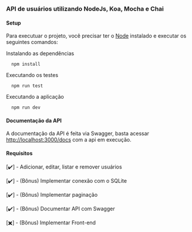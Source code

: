 ### API de usuários utilizando NodeJs, Koa, Mocha e Chai

#### Setup
Para executuar o projeto, você precisar ter o [Node](https://nodejs.org) instalado e executar os seguintes comandos:


Instalando as dependências
```console
  npm install
```

Executando os testes
```console
  npm run test
```

Executando a aplicação
```console
  npm run dev
```

#### Documentação da API
A documentação da API é feita via Swagger, basta acessar [http://localhost:3000/docs](http://localhost:3000/docs) com a api em execução.


#### Requisitos
[✔️] - Adicionar, editar, listar e remover usuários

[✔️] - (Bônus) Implementar conexão com o SQLite

[✔️] - (Bônus) Implementar paginação

[✔️] - (Bônus) Documentar API com Swagger

[✖️] - (Bônus) Implementar Front-end
